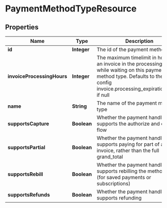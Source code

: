 
# PaymentMethodTypeResource

## Properties
Name | Type | Description | Notes
------------ | ------------- | ------------- | -------------
**id** | **Integer** | The id of the payment method type | 
**invoiceProcessingHours** | **Integer** | The maximum timelimit in hours for an invoice in the processing status while waiting on this payment method type. Defaults to the global config invoice.processing_expiration_hours if null |  [optional]
**name** | **String** | The name of the payment method type | 
**supportsCapture** | **Boolean** | Whether the payment handler supports the authorize and capture flow |  [optional]
**supportsPartial** | **Boolean** | Whether the payment handler supports paying for part of an invoice, rather than the full grand_total |  [optional]
**supportsRebill** | **Boolean** | Whether the payment handler supports rebilling the method later (for saved payments or subscriptions) |  [optional]
**supportsRefunds** | **Boolean** | Whether the payment handler supports refunding |  [optional]



